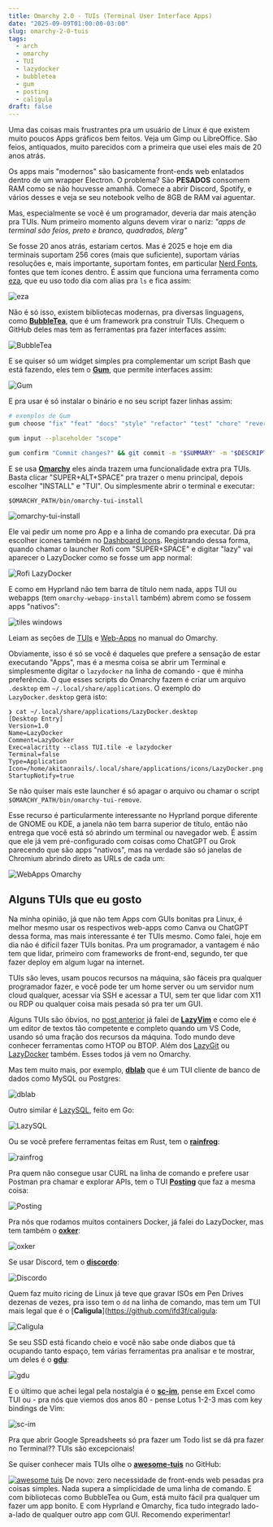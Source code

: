 ```yaml
---
title: Omarchy 2.0 - TUIs (Terminal User Interface Apps)
date: "2025-09-09T01:00:00-03:00"
slug: omarchy-2-0-tuis
tags:
  - arch
  - omarchy
  - TUI
  - lazydocker
  - bubbletea
  - gum
  - posting
  - caligula
draft: false
---
```


Uma das coisas mais frustrantes pra um usuário de Linux é que existem muito poucos Apps gráficos bem feitos. Veja um Gimp ou LibreOffice. São feios, antiquados, muito parecidos com a primeira que usei eles mais de 20 anos atrás.

Os apps mais "modernos" são basicamente front-ends web enlatados dentro de um wrapper Electron. O problema? São **PESADOS** consomem RAM como se não houvesse amanhã. Comece a abrir Discord, Spotify, e vários desses e veja se seu notebook velho de 8GB de RAM vai aguentar.

Mas, especialmente se você é um programador, deveria dar mais atenção pra TUIs. Num primeiro momento alguns devem virar o nariz: _"apps de terminal são feios, preto e branco, quadrados, blerg"_

Se fosse 20 anos atrás, estariam certos. Mas é 2025 e hoje em dia terminais suportam 256 cores (mais que suficiente), suportam várias resoluções e, mais importante, suportam fontes, em particular [Nerd Fonts](https://www.nerdfonts.com/), fontes que tem ícones dentro. É assim que funciona uma ferramenta como [eza](https://github.com/eza-community/eza), que eu uso todo dia com alias pra `ls` e fica assim:

![eza](https://new-uploads-akitaonrails.s3.us-east-2.amazonaws.com/screenshot-2025-08-29_16-50-25.png)

Não é só isso, existem bibliotecas modernas, pra diversas linguagens, como [**BubbleTea**](https://github.com/charmbracelet/bubbletea), que é um framework pra construir TUIs. Chequem o GitHub deles mas tem as ferramentas pra fazer interfaces assim:

![BubbleTea](https://camo.githubusercontent.com/e2b13cfb4ea64e98028ab21e0dca97a6af46d8eeb78ef092c5cd4669ea7b7bef/68747470733a2f2f73747566662e636861726d2e73682f627562626c657465612f627562626c657465612d6578616d706c652e676966)

E se quiser só um widget simples pra complementar um script Bash que está fazendo, eles tem o [**Gum**](https://github.com/charmbracelet/gum), que permite interfaces assim:

![Gum](https://camo.githubusercontent.com/cea695e2df946b14838196a5cfb7d6608f03387ba42c7a7fb5afa6432371635c/68747470733a2f2f7668732e636861726d2e73682f7668732d31715935375272516c584375796473456744703638472e676966)

E pra usar é só instalar o binário e no seu script fazer linhas assim:

```bash
# exemplos de Gum
gum choose "fix" "feat" "docs" "style" "refactor" "test" "chore" "revert"

gum input --placeholder "scope"

gum confirm "Commit changes?" && git commit -m "$SUMMARY" -m "$DESCRIPTION"
```

E se usa [**Omarchy**](https://akitaonrails.com/tags/omarchy/) eles ainda trazem uma funcionalidade extra pra TUIs. Basta clicar "SUPER+ALT+SPACE" pra trazer o menu principal, depois escolher "INSTALL" e "TUI". Ou simplesmente abrir o terminal e executar:

```
$OMARCHY_PATH/bin/omarchy-tui-install
```

![omarchy-tui-install](https://new-uploads-akitaonrails.s3.us-east-2.amazonaws.com/screenshot-2025-09-08_23-22-50.png)

Ele vai pedir um nome pro App e a linha de comando pra executar. Dá pra escolher icones também no [Dashboard Icons](https://dashboardicons.com/). Registrando dessa forma, quando chamar o launcher Rofi com "SUPER+SPACE" e digitar "lazy" vai aparecer o LazyDocker como se fosse um app normal:

![Rofi LazyDocker](https://new-uploads-akitaonrails.s3.us-east-2.amazonaws.com/hdmi-a-3.png)

E como em Hyprland não tem barra de título nem nada, apps TUI ou webapps (tem `omarchy-webapp-install` também) abrem como se fossem apps "nativos":

![tiles windows](https://new-uploads-akitaonrails.s3.us-east-2.amazonaws.com/screenshot-2025-09-09_00-49-28.png)

Leiam as seções de [TUIs](https://learn.omacom.io/2/the-omarchy-manual/59/tuis) e [Web-Apps](https://learn.omacom.io/2/the-omarchy-manual/63/web-apps) no manual do Omarchy.

Obviamente, isso é só se você é daqueles que prefere a sensação de estar executando "Apps", mas é a mesma coisa se abrir um Terminal e simplesmente digitar o `lazydocker` na linha de comando - que é minha preferência. O que esses scripts do Omarchy fazem é criar um arquivo `.desktop` em `~/.local/share/applications`. O exemplo do `LazyDocker.desktop` gera isto:

```
❯ cat ~/.local/share/applications/LazyDocker.desktop
[Desktop Entry]
Version=1.0
Name=LazyDocker
Comment=LazyDocker
Exec=alacritty --class TUI.tile -e lazydocker
Terminal=false
Type=Application
Icon=/home/akitaonrails/.local/share/applications/icons/LazyDocker.png
StartupNotify=true
```

Se não quiser mais este launcher é só apagar o arquivo ou chamar o script `$OMARCHY_PATH/bin/omarchy-tui-remove`.

Esse recurso é particularmente interessante no Hyprland porque diferente de GNOME ou KDE, a janela não tem barra superior de título, então não entrega que você está só abrindo um terminal ou navegador web. É assim que ele já vem pré-configurado com coisas como ChatGPT ou Grok parecendo que são apps "nativos", mas na verdade são só janelas de Chromium abrindo direto as URLs de cada um:

![WebApps Omarchy](https://new-uploads-akitaonrails.s3.us-east-2.amazonaws.com/screenshot-2025-09-09_00-54-52.png)

## Alguns TUIs que eu gosto

Na minha opinião, já que não tem Apps com GUIs bonitas pra Linux, é melhor mesmo usar os respectivos web-apps como Canva ou ChatGPT dessa forma, mas mais interessante é ter TUIs mesmo. Como falei, hoje em dia não é difícil fazer TUIs bonitas. Pra um programador, a vantagem é não tem que lidar, primeiro com frameworks de front-end, segundo, ter que fazer deploy em algum lugar na internet.

TUIs são leves, usam poucos recursos na máquina, são fáceis pra qualquer programador fazer, e você pode ter um home server ou um servidor num cloud qualquer, acessar via SSH e acessar a TUI, sem ter que lidar com X11 ou RDP ou qualquer coisa mais pesada só pra ter um GUI.

Alguns TUIs são óbvios, no [post anterior](https://akitaonrails.com/2025/09/07/omarchy-2-0-lazyvim-lazyextras/) já falei de [**LazyVim**](https://www.lazyvim.org/) e como ele é um editor de textos tão competente e completo quando um VS Code, usando só uma fração dos recursos da máquina. Todo mundo deve conhecer ferramentas como HTOP ou BTOP. Além dos [LazyGit](https://github.com/jesseduffield/lazygit) ou [LazyDocker](https://github.com/jesseduffield/lazydocker) também. Esses todos já vem no Omarchy.

Mas tem muito mais, por exemplo, [**dblab**](https://github.com/danvergara/dblab) que é um TUI cliente de banco de dados como MySQL ou Postgres:

![dblab](https://github.com/danvergara/dblab/raw/main/screenshots/dblab-cover.png)

Outro similar é [LazySQL](https://github.com/jorgerojas26/lazysql), feito em Go:

![LazySQL](https://github.com/jorgerojas26/lazysql/raw/main/images/lazysql.png)

Ou se você prefere ferramentas feitas em Rust, tem o [**rainfrog**](https://github.com/achristmascarl/rainfrog):

![rainfrog](https://github.com/achristmascarl/rainfrog/raw/main/vhs/demo.gif)

Pra quem não consegue usar CURL na linha de comando e prefere usar Postman pra chamar e explorar APIs, tem o TUI [**Posting**](https://github.com/darrenburns/posting) que faz a mesma coisa:

![Posting](https://new-uploads-akitaonrails.s3.us-east-2.amazonaws.com/422760155-78359ab0-5e0c-4c0b-a60b-dce06b11bbf5.png)

Pra nós que rodamos muitos containers Docker, já falei do LazyDocker, mas tem também o [**oxker**](https://github.com/mrjackwills/oxker):

![oxker](https://github.com/mrjackwills/oxker/raw/main/.github/demo_01.webp)

Se usar Discord, tem o [**discordo**](https://github.com/ayn2op/discordo):

![Discordo](https://github.com/ayn2op/discordo/raw/main/.github/preview.png)

Quem faz muito ricing de Linux já teve que gravar ISOs em Pen Drives dezenas de vezes, pra isso tem o `dd` na linha de comando, mas tem um TUI mais legal que é o [**Caligula**](<https://github.com/ifd3f/caligula>:

![Caligula](https://github.com/ifd3f/caligula/raw/main/images/verifying.png)

Se seu SSD está ficando cheio e você não sabe onde diabos que tá ocupando tanto espaço, tem várias ferramentas pra analisar e te mostrar, um deles é o [**gdu**](https://github.com/dundee/gdu):

![gdu](https://camo.githubusercontent.com/d8fa7d2f7bdd10dce45a81c2accf26d597b300b82e01b97a1288ff2f1fe06c57/68747470733a2f2f61736369696e656d612e6f72672f612f3338323733382e737667)

E o último que achei legal pela nostalgia é o [**sc-im**](https://github.com/andmarti1424/sc-im), pense em Excel como TUI ou - pra nós que viemos dos anos 80 - pense Lotus 1-2-3 mas com key bindings de Vim:

![sc-im](https://github.com/andmarti1424/sc-im/raw/main/screenshots/scim-plot-graph.gif?raw=true)

Pra que abrir Google Spreadsheets só pra fazer um Todo list se dá pra fazer no Terminal?? TUIs são excepcionais!

Se quiser conhecer mais TUIs olhe o [**awesome-tuis**](https://github.com/rothgar/awesome-tuis/?tab=readme-ov-file) no GitHub:

[![awesome tuis](https://github.com/rothgar/awesome-tuis/raw/master/img/banner.png)](https://github.com/rothgar/awesome-tuis/?tab=readme-ov-file)
De novo: zero necessidade de front-ends web pesadas pra coisas simples. Nada supera a simplicidade de uma linha de comando. E com bibliotecas como BubbleTea ou Gum, está muito fácil pra qualquer um fazer um app bonito. E com Hyprland e Omarchy, fica tudo integrado lado-a-lado de qualquer outro app com GUI. Recomendo experimentar!
